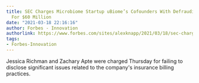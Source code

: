 ```yaml
---
title: SEC Charges Microbiome Startup uBiome’s Cofounders With Defrauding Investors
  For $60 Million
date: "2021-03-18 22:16:16"
author: Forbes - Innovation
authorlink: https://www.forbes.com/sites/alexknapp/2021/03/18/sec-charges-microbiome-startup-ubiomes-cofounders-with-defrauding-investors-for-60-million/
tags:
- Forbes-Innovation
---
```

Jessica Richman and Zachary Apte were charged Thursday for failing to disclose significant issues related to the company's insurance billing practices.